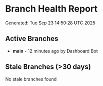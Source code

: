 # Branch Health Report
Generated: Tue Sep 23 14:50:28 UTC 2025

## Active Branches
- **main** - 12 minutes ago by Dashboard Bot

## Stale Branches (>30 days)
No stale branches found
